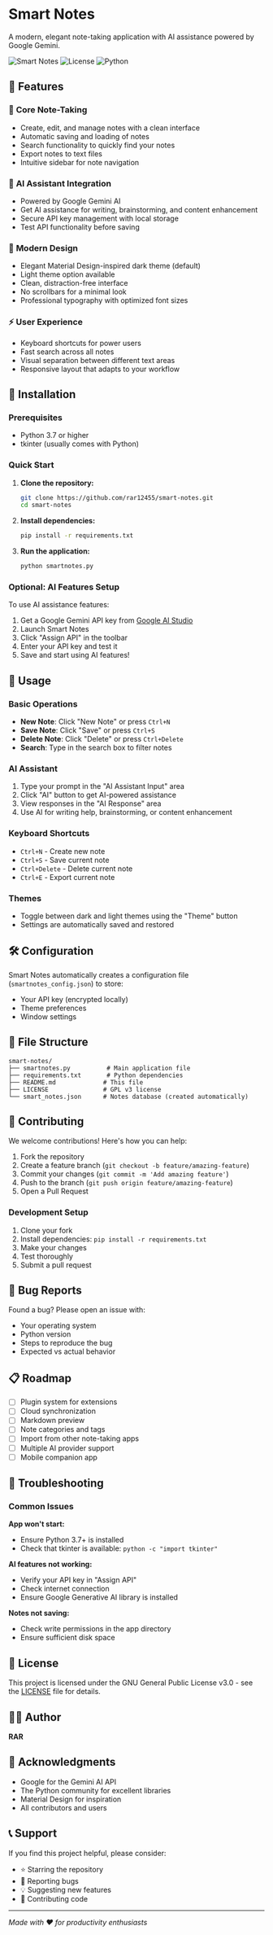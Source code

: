 # Smart Notes

A modern, elegant note-taking application with AI assistance powered by Google Gemini.

![Smart Notes](https://img.shields.io/badge/version-3.0-blue.svg)
![License](https://img.shields.io/badge/license-GPL%20v3-green.svg)
![Python](https://img.shields.io/badge/python-3.7+-blue.svg)

## 🌟 Features

### 📝 **Core Note-Taking**
- Create, edit, and manage notes with a clean interface
- Automatic saving and loading of notes
- Search functionality to quickly find your notes
- Export notes to text files
- Intuitive sidebar for note navigation

### 🤖 **AI Assistant Integration**
- Powered by Google Gemini AI
- Get AI assistance for writing, brainstorming, and content enhancement
- Secure API key management with local storage
- Test API functionality before saving

### 🎨 **Modern Design**
- Elegant Material Design-inspired dark theme (default)
- Light theme option available
- Clean, distraction-free interface
- No scrollbars for a minimal look
- Professional typography with optimized font sizes

### ⚡ **User Experience**
- Keyboard shortcuts for power users
- Fast search across all notes
- Visual separation between different text areas
- Responsive layout that adapts to your workflow

## 🚀 Installation

### Prerequisites
- Python 3.7 or higher
- tkinter (usually comes with Python)

### Quick Start

1. **Clone the repository:**
   ```bash
   git clone https://github.com/rar12455/smart-notes.git
   cd smart-notes
   ```

2. **Install dependencies:**
   ```bash
   pip install -r requirements.txt
   ```

3. **Run the application:**
   ```bash
   python smartnotes.py
   ```

### Optional: AI Features Setup

To use AI assistance features:

1. Get a Google Gemini API key from [Google AI Studio](https://makersuite.google.com/app/apikey)
2. Launch Smart Notes
3. Click "Assign API" in the toolbar
4. Enter your API key and test it
5. Save and start using AI features!

## 📖 Usage

### Basic Operations
- **New Note**: Click "New Note" or press `Ctrl+N`
- **Save Note**: Click "Save" or press `Ctrl+S`
- **Delete Note**: Click "Delete" or press `Ctrl+Delete`
- **Search**: Type in the search box to filter notes

### AI Assistant
1. Type your prompt in the "AI Assistant Input" area
2. Click "AI" button to get AI-powered assistance
3. View responses in the "AI Response" area
4. Use AI for writing help, brainstorming, or content enhancement

### Keyboard Shortcuts
- `Ctrl+N` - Create new note
- `Ctrl+S` - Save current note
- `Ctrl+Delete` - Delete current note
- `Ctrl+E` - Export current note

### Themes
- Toggle between dark and light themes using the "Theme" button
- Settings are automatically saved and restored

## 🛠️ Configuration

Smart Notes automatically creates a configuration file (`smartnotes_config.json`) to store:
- Your API key (encrypted locally)
- Theme preferences
- Window settings

## 📁 File Structure

```
smart-notes/
├── smartnotes.py          # Main application file
├── requirements.txt       # Python dependencies
├── README.md             # This file
├── LICENSE               # GPL v3 license
└── smart_notes.json      # Notes database (created automatically)
```

## 🤝 Contributing

We welcome contributions! Here's how you can help:

1. Fork the repository
2. Create a feature branch (`git checkout -b feature/amazing-feature`)
3. Commit your changes (`git commit -m 'Add amazing feature'`)
4. Push to the branch (`git push origin feature/amazing-feature`)
5. Open a Pull Request

### Development Setup

1. Clone your fork
2. Install dependencies: `pip install -r requirements.txt`
3. Make your changes
4. Test thoroughly
5. Submit a pull request

## 🐛 Bug Reports

Found a bug? Please open an issue with:
- Your operating system
- Python version
- Steps to reproduce the bug
- Expected vs actual behavior

## 📋 Roadmap

- [ ] Plugin system for extensions
- [ ] Cloud synchronization
- [ ] Markdown preview
- [ ] Note categories and tags
- [ ] Import from other note-taking apps
- [ ] Multiple AI provider support
- [ ] Mobile companion app

## 🔧 Troubleshooting

### Common Issues

**App won't start:**
- Ensure Python 3.7+ is installed
- Check that tkinter is available: `python -c "import tkinter"`

**AI features not working:**
- Verify your API key in "Assign API"
- Check internet connection
- Ensure Google Generative AI library is installed

**Notes not saving:**
- Check write permissions in the app directory
- Ensure sufficient disk space

## 📄 License

This project is licensed under the GNU General Public License v3.0 - see the [LICENSE](LICENSE) file for details.

## 👨‍💻 Author

**RAR**

## 🙏 Acknowledgments

- Google for the Gemini AI API
- The Python community for excellent libraries
- Material Design for inspiration
- All contributors and users

## 📞 Support

If you find this project helpful, please consider:
- ⭐ Starring the repository
- 🐛 Reporting bugs
- 💡 Suggesting new features
- 🤝 Contributing code

---

*Made with ❤️ for productivity enthusiasts*
